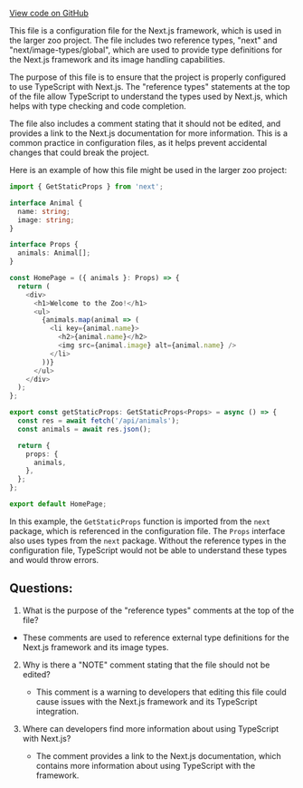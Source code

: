 [View code on GitHub](zoo-labs/zoo/blob/master/app/next-env.d.ts)

This file is a configuration file for the Next.js framework, which is used in the larger zoo project. The file includes two reference types, "next" and "next/image-types/global", which are used to provide type definitions for the Next.js framework and its image handling capabilities. 

The purpose of this file is to ensure that the project is properly configured to use TypeScript with Next.js. The "reference types" statements at the top of the file allow TypeScript to understand the types used by Next.js, which helps with type checking and code completion. 

The file also includes a comment stating that it should not be edited, and provides a link to the Next.js documentation for more information. This is a common practice in configuration files, as it helps prevent accidental changes that could break the project.

Here is an example of how this file might be used in the larger zoo project:

```typescript
import { GetStaticProps } from 'next';

interface Animal {
  name: string;
  image: string;
}

interface Props {
  animals: Animal[];
}

const HomePage = ({ animals }: Props) => {
  return (
    <div>
      <h1>Welcome to the Zoo!</h1>
      <ul>
        {animals.map(animal => (
          <li key={animal.name}>
            <h2>{animal.name}</h2>
            <img src={animal.image} alt={animal.name} />
          </li>
        ))}
      </ul>
    </div>
  );
};

export const getStaticProps: GetStaticProps<Props> = async () => {
  const res = await fetch('/api/animals');
  const animals = await res.json();

  return {
    props: {
      animals,
    },
  };
};

export default HomePage;
```

In this example, the `GetStaticProps` function is imported from the `next` package, which is referenced in the configuration file. The `Props` interface also uses types from the `next` package. Without the reference types in the configuration file, TypeScript would not be able to understand these types and would throw errors.
## Questions: 
 1. What is the purpose of the "reference types" comments at the top of the file?
   - These comments are used to reference external type definitions for the Next.js framework and its image types.

2. Why is there a "NOTE" comment stating that the file should not be edited?
   - This comment is a warning to developers that editing this file could cause issues with the Next.js framework and its TypeScript integration.

3. Where can developers find more information about using TypeScript with Next.js?
   - The comment provides a link to the Next.js documentation, which contains more information about using TypeScript with the framework.